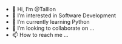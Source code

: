 - 👋 Hi, I’m @Talllon
- 👀 I’m interested in Software Development
- 🌱 I’m currently learning Python
- 💞️ I’m looking to collaborate on ...
- 📫 How to reach me ...

<!---
Talllon/Talllon is a ✨ special ✨ repository because its `README.md` (this file) appears on your GitHub profile.
You can click the Preview link to take a look at your changes.
--->
